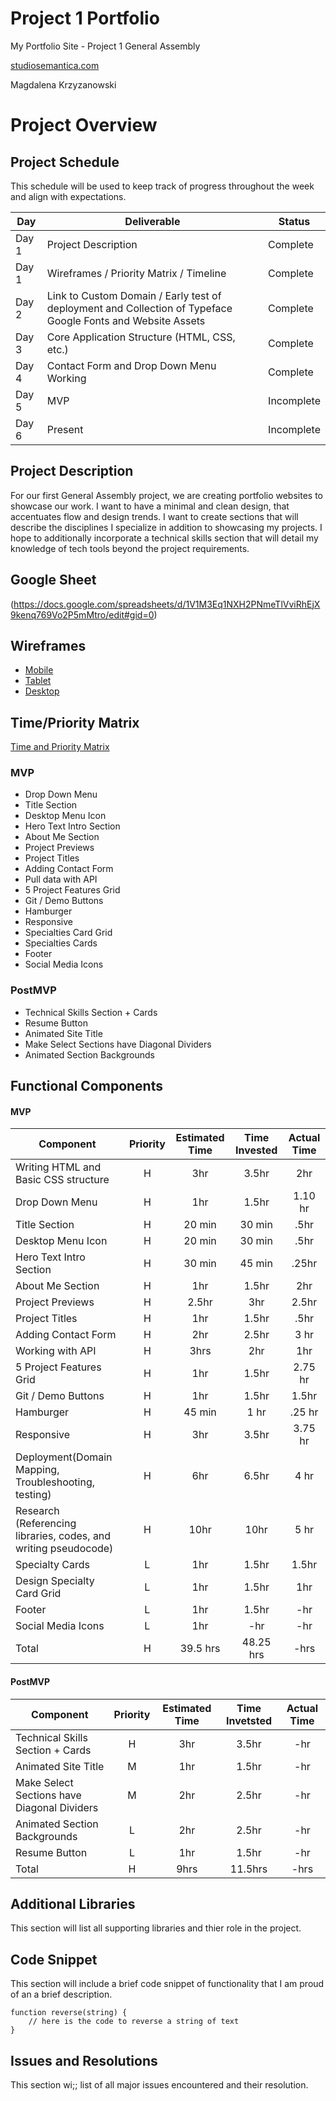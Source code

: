 # Project 1 Portfolio
My Portfolio Site - Project 1 General Assembly

[studiosemantica.com](https://studiosemantica.com)

Magdalena Krzyzanowski

# Project Overview

## Project Schedule

This schedule will be used to keep track of progress throughout the week and align with expectations.  

|  Day | Deliverable | Status
|---|---| ---|
|Day 1| Project Description | Complete
|Day 1| Wireframes / Priority Matrix / Timeline | Complete
|Day 2| Link to Custom Domain / Early test of deployment and Collection of Typeface Google Fonts and Website Assets | Complete
|Day 3| Core Application Structure (HTML, CSS, etc.) | Complete
|Day 4| Contact Form and Drop Down Menu Working | Complete
|Day 5| MVP | Incomplete
|Day 6| Present | Incomplete


## Project Description

For our first General Assembly project, we are creating portfolio websites to showcase our work. I want to have a minimal and clean design, that accentuates flow and design trends. I want to create sections that will describe the disciplines I specialize in addition to showcasing my projects. I hope to additionally incorporate a technical skills section that will detail my knowledge of tech tools beyond the project requirements.

## Google Sheet

(https://docs.google.com/spreadsheets/d/1V1M3Eq1NXH2PNmeTlVviRhEjX9kenq769Vo2P5mMtro/edit#gid=0) 

## Wireframes

- [Mobile](https://res.cloudinary.com/dinqukx6a/image/upload/v1594621147/Portfolio%20Project/Mobile_x8e5f4.png)
- [Tablet](https://res.cloudinary.com/dinqukx6a/image/upload/v1594621147/Portfolio%20Project/Tablet_h5sjgb.png)
- [Desktop](https://res.cloudinary.com/dinqukx6a/image/upload/v1594621147/Portfolio%20Project/Desktop_j5nkkh.png)


## Time/Priority Matrix 

[Time and Priority Matrix](https://res.cloudinary.com/dinqukx6a/image/upload/v1594644452/Portfolio%20Project/Time-Complexity-Graph/IMG-0557_hoeaiy.jpg)



### MVP

- Drop Down Menu
- Title Section
- Desktop Menu Icon
- Hero Text Intro Section
- About Me Section
- Project Previews
- Project Titles
- Adding Contact Form
- Pull data with API
- 5 Project Features Grid
- Git / Demo Buttons
- Hamburger
- Responsive
- Specialties Card Grid
- Specialties Cards
- Footer
- Social Media Icons

### PostMVP 

- Technical Skills Section + Cards
- Resume Button
- Animated Site Title
- Make Select Sections have Diagonal Dividers
- Animated Section Backgrounds


## Functional Components

#### MVP
| Component | Priority | Estimated Time | Time Invested | Actual Time |
| --- | :---: |  :---: | :---: | :---: |
| Writing HTML and Basic CSS structure | H | 3hr | 3.5hr | 2hr|
| Drop Down Menu | H | 1hr | 1.5hr | 1.10 hr|
| Title Section | H | 20 min | 30 min | .5hr|
| Desktop Menu Icon | H | 20 min | 30 min | .5hr|
| Hero Text Intro Section | H | 30 min | 45 min | .25hr|
| About Me Section | H | 1hr | 1.5hr | 2hr|
| Project Previews | H | 2.5hr | 3hr | 2.5hr|
| Project Titles | H | 1hr | 1.5hr | .5hr|
| Adding Contact Form | H | 2hr| 2.5hr | 3 hr |
| Working with API | H | 3hrs| 2hr | 1hr |
| 5 Project Features Grid | H | 1hr | 1.5hr | 2.75 hr|
| Git / Demo Buttons | H | 1hr | 1.5hr | 1.5hr|
| Hamburger | H | 45 min | 1 hr | .25 hr|
| Responsive | H | 3hr | 3.5hr | 3.75 hr|
| Deployment(Domain Mapping, Troubleshooting, testing) | H | 6hr | 6.5hr | 4 hr|
| Research (Referencing libraries, codes, and writing pseudocode) | H | 10hr | 10hr | 5 hr|
| Specialty Cards | L | 1hr | 1.5hr | 1.5hr|
| Design Specialty Card Grid | L | 1hr | 1.5hr | 1hr|
| Footer | L | 1hr | 1.5hr | -hr|
| Social Media Icons | L | 1hr | -hr | -hr|
| Total | H | 39.5 hrs| 48.25 hrs | -hrs |

#### PostMVP
| Component | Priority | Estimated Time | Time Invetsted | Actual Time |
| --- | :---: |  :---: | :---: | :---: |
| Technical Skills Section + Cards | H | 3hr | 3.5hr | -hr|
| Animated Site Title | M | 1hr | 1.5hr | -hr|
| Make Select Sections have Diagonal Dividers | M | 2hr | 2.5hr | -hr|
| Animated Section Backgrounds | L | 2hr | 2.5hr | -hr|
| Resume Button | L | 1hr | 1.5hr | -hr|
| Total | H | 9hrs| 11.5hrs | -hrs |

## Additional Libraries
 This section will list all supporting libraries and thier role in the project. 

## Code Snippet

This section will include a brief code snippet of functionality that I am proud of an a brief description.  

```
function reverse(string) {
	// here is the code to reverse a string of text
}
```

## Issues and Resolutions
 This section wi;; list of all major issues encountered and their resolution.

